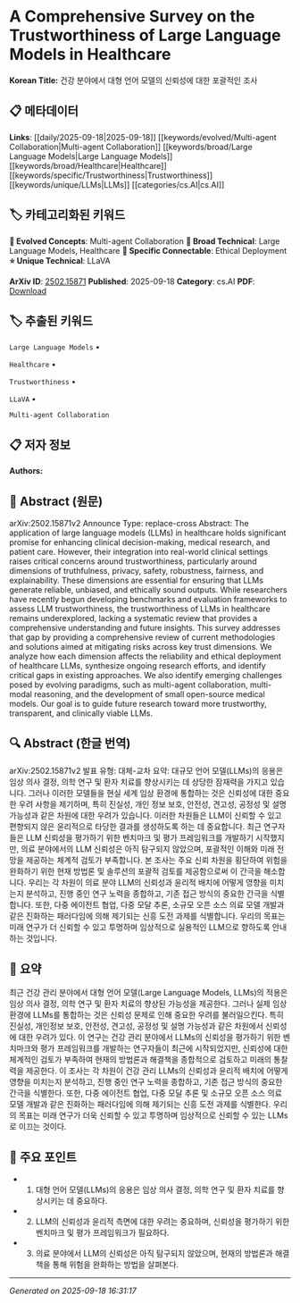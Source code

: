 
# A Comprehensive Survey on the Trustworthiness of Large Language Models in Healthcare

**Korean Title:** 건강 분야에서 대형 언어 모델의 신뢰성에 대한 포괄적인 조사

## 📋 메타데이터

**Links**: [[daily/2025-09-18|2025-09-18]] [[keywords/evolved/Multi-agent Collaboration|Multi-agent Collaboration]] [[keywords/broad/Large Language Models|Large Language Models]] [[keywords/broad/Healthcare|Healthcare]] [[keywords/specific/Trustworthiness|Trustworthiness]] [[keywords/unique/LLMs|LLMs]] [[categories/cs.AI|cs.AI]]

## 🏷️ 카테고리화된 키워드
**🚀 Evolved Concepts**: Multi-agent Collaboration
**🔬 Broad Technical**: Large Language Models, Healthcare
**🔗 Specific Connectable**: Ethical Deployment
**⭐ Unique Technical**: LLaVA

**ArXiv ID**: [2502.15871](https://arxiv.org/abs/2502.15871)
**Published**: 2025-09-18
**Category**: cs.AI
**PDF**: [Download](https://arxiv.org/pdf/2502.15871.pdf)


## 🏷️ 추출된 키워드



`Large Language Models` • 

`Healthcare` • 

`Trustworthiness` • 

`LLaVA` • 

`Multi-agent Collaboration`



## 📋 저자 정보

**Authors:** 

## 📄 Abstract (원문)

arXiv:2502.15871v2 Announce Type: replace-cross 
Abstract: The application of large language models (LLMs) in healthcare holds significant promise for enhancing clinical decision-making, medical research, and patient care. However, their integration into real-world clinical settings raises critical concerns around trustworthiness, particularly around dimensions of truthfulness, privacy, safety, robustness, fairness, and explainability. These dimensions are essential for ensuring that LLMs generate reliable, unbiased, and ethically sound outputs. While researchers have recently begun developing benchmarks and evaluation frameworks to assess LLM trustworthiness, the trustworthiness of LLMs in healthcare remains underexplored, lacking a systematic review that provides a comprehensive understanding and future insights. This survey addresses that gap by providing a comprehensive review of current methodologies and solutions aimed at mitigating risks across key trust dimensions. We analyze how each dimension affects the reliability and ethical deployment of healthcare LLMs, synthesize ongoing research efforts, and identify critical gaps in existing approaches. We also identify emerging challenges posed by evolving paradigms, such as multi-agent collaboration, multi-modal reasoning, and the development of small open-source medical models. Our goal is to guide future research toward more trustworthy, transparent, and clinically viable LLMs.

## 🔍 Abstract (한글 번역)

arXiv:2502.15871v2 발표 유형: 대체-교차
요약: 대규모 언어 모델(LLMs)의 응용은 임상 의사 결정, 의학 연구 및 환자 치료를 향상시키는 데 상당한 잠재력을 가지고 있습니다. 그러나 이러한 모델들을 현실 세계 임상 환경에 통합하는 것은 신뢰성에 대한 중요한 우려 사항을 제기하며, 특히 진실성, 개인 정보 보호, 안전성, 견고성, 공정성 및 설명 가능성과 같은 차원에 대한 우려가 있습니다. 이러한 차원들은 LLM이 신뢰할 수 있고 편향되지 않은 윤리적으로 타당한 결과를 생성하도록 하는 데 중요합니다. 최근 연구자들은 LLM 신뢰성을 평가하기 위한 벤치마크 및 평가 프레임워크를 개발하기 시작했지만, 의료 분야에서의 LLM 신뢰성은 아직 탐구되지 않았으며, 포괄적인 이해와 미래 전망을 제공하는 체계적 검토가 부족합니다. 본 조사는 주요 신뢰 차원을 횡단하여 위험을 완화하기 위한 현재 방법론 및 솔루션의 포괄적 검토를 제공함으로써 이 간극을 해소합니다. 우리는 각 차원이 의료 분야 LLM의 신뢰성과 윤리적 배치에 어떻게 영향을 미치는지 분석하고, 진행 중인 연구 노력을 종합하고, 기존 접근 방식의 중요한 간극을 식별합니다. 또한, 다중 에이전트 협업, 다중 모달 추론, 소규모 오픈 소스 의료 모델 개발과 같은 진화하는 패러다임에 의해 제기되는 신흥 도전 과제를 식별합니다. 우리의 목표는 미래 연구가 더 신뢰할 수 있고 투명하며 임상적으로 실용적인 LLM으로 향하도록 안내하는 것입니다.

## 📝 요약

최근 건강 관리 분야에서 대형 언어 모델(Large Language Models, LLMs)의 적용은 임상 의사 결정, 의학 연구 및 환자 치료의 향상된 가능성을 제공한다. 그러나 실제 임상 환경에 LLMs를 통합하는 것은 신뢰성 문제로 인해 중요한 우려를 불러일으킨다. 특히 진실성, 개인정보 보호, 안전성, 견고성, 공정성 및 설명 가능성과 같은 차원에서 신뢰성에 대한 우려가 있다. 이 연구는 건강 관리 분야에서 LLMs의 신뢰성을 평가하기 위한 벤치마크와 평가 프레임워크를 개발하는 연구자들이 최근에 시작되었지만, 신뢰성에 대한 체계적인 검토가 부족하여 현재의 방법론과 해결책을 종합적으로 검토하고 미래의 통찰력을 제공한다. 이 조사는 각 차원이 건강 관리 LLMs의 신뢰성과 윤리적 배치에 어떻게 영향을 미치는지 분석하고, 진행 중인 연구 노력을 종합하고, 기존 접근 방식의 중요한 간극을 식별한다. 또한, 다중 에이전트 협업, 다중 모달 추론 및 소규모 오픈 소스 의료 모델 개발과 같은 진화하는 패러다임에 의해 제기되는 신흥 도전 과제를 식별한다. 우리의 목표는 미래 연구가 더욱 신뢰할 수 있고 투명하며 임상적으로 신뢰할 수 있는 LLMs로 이끄는 것이다.

## 🎯 주요 포인트


- 1. 대형 언어 모델(LLMs)의 응용은 임상 의사 결정, 의학 연구 및 환자 치료를 향상시키는 데 중요하다.

- 2. LLM의 신뢰성과 윤리적 측면에 대한 우려는 중요하며, 신뢰성을 평가하기 위한 벤치마크 및 평가 프레임워크가 필요하다.

- 3. 의료 분야에서 LLM의 신뢰성은 아직 탐구되지 않았으며, 현재의 방법론과 해결책을 통해 위험을 완화하는 방법을 살펴본다.


---

*Generated on 2025-09-18 16:31:17*
